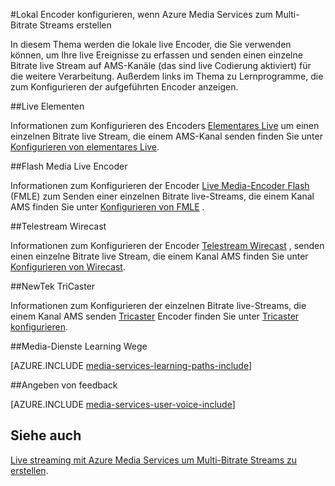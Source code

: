 <properties 
    pageTitle="Lokal Encoder konfigurieren, wenn Azure Media Services zum Multi-Bitrate Streams erstellen | Microsoft Azure" 
    description="In diesem Thema werden die lokale live Encoder, die Sie verwenden können, um Ihre live Ereignisse zu erfassen und senden einen einzelne Bitrate live Stream auf AMS Kanäle (das sind live Codierung aktiviert) für die weitere Verarbeitung. Das Thema enthält Links zu Lernprogrammen, die zum Konfigurieren der aufgeführten Encoder anzeigen." 
    services="media-services" 
    documentationCenter="" 
    authors="juliako" 
    manager="erikre" 
    editor=""/>

<tags 
    ms.service="media-services" 
    ms.workload="media" 
    ms.tgt_pltfrm="na" 
    ms.devlang="na" 
    ms.topic="article" 
    ms.date="09/26/2016" 
    ms.author="juliako"/>



#<a name="how-to-configure-on-premise-encoders-when-using-azure-media-services-to-create-multi-bitrate-streams"></a>Lokal Encoder konfigurieren, wenn Azure Media Services zum Multi-Bitrate Streams erstellen

In diesem Thema werden die lokale live Encoder, die Sie verwenden können, um Ihre live Ereignisse zu erfassen und senden einen einzelne Bitrate live Stream auf AMS-Kanäle (das sind live Codierung aktiviert) für die weitere Verarbeitung. Außerdem links im Thema zu Lernprogramme, die zum Konfigurieren der aufgeführten Encoder anzeigen.


##<a name="elemental-live"></a>Live Elementen

Informationen zum Konfigurieren des Encoders [Elementares Live](http://www.elementaltechnologies.com/products/elemental-live) um einen einzelnen Bitrate live Stream, die einem AMS-Kanal senden finden Sie unter [Konfigurieren von elementares Live](media-services-configure-elemental-live-encoder.md).
 
##<a name="flash-media-live-encoder"></a>Flash Media Live Encoder

Informationen zum Konfigurieren der Encoder [Live Media-Encoder Flash](http://www.adobe.com/products/flash-media-encoder.html) (FMLE) zum Senden einer einzelnen Bitrate live-Streams, die einem Kanal AMS finden Sie unter [Konfigurieren von FMLE](media-services-configure-fmle-live-encoder.md) .

##<a name="telestream-wirecast"></a>Telestream Wirecast

Informationen zum Konfigurieren der Encoder [Telestream Wirecast](http://www.telestream.net/wirecast/overview.htm) , senden einen einzelne Bitrate live Stream, die einem Kanal AMS finden Sie unter [Konfigurieren von Wirecast](media-services-configure-wirecast-live-encoder.md).

##<a name="newtek-tricaster"></a>NewTek TriCaster

Informationen zum Konfigurieren der einzelnen Bitrate live-Streams, die einem Kanal AMS senden [Tricaster](http://newtek.com/products/tricaster-40.html) Encoder finden Sie unter [Tricaster konfigurieren](media-services-configure-tricaster-live-encoder.md).



##<a name="media-services-learning-paths"></a>Media-Dienste Learning Wege

[AZURE.INCLUDE [media-services-learning-paths-include](../../includes/media-services-learning-paths-include.md)]

##<a name="provide-feedback"></a>Angeben von feedback

[AZURE.INCLUDE [media-services-user-voice-include](../../includes/media-services-user-voice-include.md)]

## <a name="see-also"></a>Siehe auch

[Live streaming mit Azure Media Services um Multi-Bitrate Streams zu erstellen](media-services-manage-live-encoder-enabled-channels.md).
